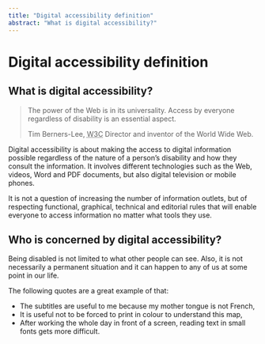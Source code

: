 ```yaml
---
title: "Digital accessibility definition"
abstract: "What is digital accessibility?"
---
```


# Digital accessibility definition

## What is digital accessibility?

<blockquote class="blockquote" cite="https://www.w3.org/Press/IPO-announce">
    <p>The power of the Web is in its universality. Access by everyone regardless of disability is an essential aspect.</p>
    <footer class="blockquote-footer">
        Tim Berners-Lee, <abbr title="World Wide Web Consortium">W3C</abbr> Director and inventor of the World Wide Web.
    </footer>
</blockquote>

Digital accessibility is about making the access to digital information possible regardless of the nature of a person’s disability and how they consult the information. It involves different technologies such as the Web, videos, Word and PDF documents, but also digital television or mobile phones. 

It is not a question of increasing the number of information outlets, but of respecting functional, graphical, technical and editorial rules that will enable everyone to access information no matter what tools they use.

## Who is concerned by digital accessibility?

Being disabled is not limited to what other people can see.
Also, it is not necessarily a permanent situation and it can happen to any of us at some point in our life.

<div class="sr-only">
    The following quotes are a great example of that:
    <ul>
        <li>The subtitles are useful to me because my mother tongue is not French,</li>
        <li>It is useful not to be forced to print in colour to understand this map,</li>
        <li>After working the whole day in front of a screen, reading text in small fonts gets more difficult.</li>
    </ul>
</div>

<img src="../images/chat.png" alt="" class="img-fluid">
